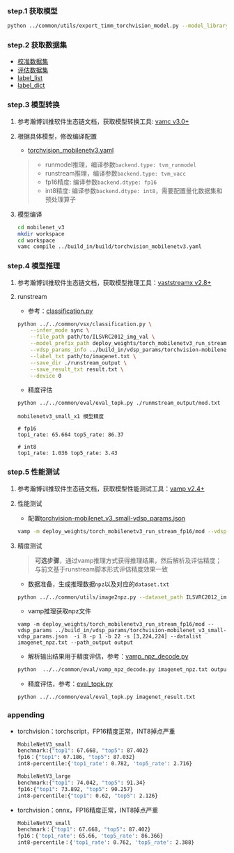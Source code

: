 ### step.1 获取模型
```bash
python ../common/utils/export_timm_torchvision_model.py --model_library torchvision  --model_name mobilenet_v3_small --save_dir ./onnx  --size 224 --pretrained_weights xxx.pth
```

### step.2 获取数据集
- [校准数据集](https://image-net.org/challenges/LSVRC/2012/index.php)
- [评估数据集](https://image-net.org/challenges/LSVRC/2012/index.php)
- [label_list](../../common/label//imagenet.txt)
- [label_dict](../../common/label//imagenet1000_clsid_to_human.txt)

### step.3 模型转换

1. 参考瀚博训推软件生态链文档，获取模型转换工具: [vamc v3.0+](../../../../docs/vastai_software.md)

2. 根据具体模型，修改编译配置
    - [torchvision_mobilenetv3.yaml](../build_in/build/torchvision_mobilenetv3.yaml)
    
    > - runmodel推理，编译参数`backend.type: tvm_runmodel`
    > - runstream推理，编译参数`backend.type: tvm_vacc`
    > - fp16精度: 编译参数`backend.dtype: fp16`
    > - int8精度: 编译参数`backend.dtype: int8`，需要配置量化数据集和预处理算子

3. 模型编译

    ```bash
    cd mobilenet_v3
    mkdir workspace
    cd workspace
    vamc compile ../build_in/build/torchvision_mobilenetv3.yaml
    ```

### step.4 模型推理

1. 参考瀚博训推软件生态链文档，获取模型推理工具：[vaststreamx v2.8+](../../../../docs/vastai_software.md)

2. runstream
    - 参考：[classification.py](../../common/vsx/classification.py)
    ```bash
    python ../../common/vsx/classification.py \
        --infer_mode sync \
        --file_path path/to/ILSVRC2012_img_val \
        --model_prefix_path deploy_weights/torch_mobilenetv3_run_stream_fp16/mod \
        --vdsp_params_info ../build_in/vdsp_params/torchvision-mobilenet_v3_small-vdsp_params.json \
        --label_txt path/to/imagenet.txt \
        --save_dir ./runstream_output \
        --save_result_txt result.txt \
        --device 0
    ```

    - 精度评估
    ```
    python ../../common/eval/eval_topk.py ./runmstream_output/mod.txt
    ```

    ```
    mobilenetv3_small_x1 模型精度

    # fp16
    top1_rate: 65.664 top5_rate: 86.37

    # int8
    top1_rate: 1.036 top5_rate: 3.43
    ```

### step.5 性能测试
1. 参考瀚博训推软件生态链文档，获取模型性能测试工具：[vamp v2.4+](../../../../docs/vastai_software.md)

2. 性能测试
    - 配置[torchvision-mobilenet_v3_small-vdsp_params.json](../build_in/vdsp_params/torchvision-mobilenet_v3_small-vdsp_params.json)
    ```bash
    vamp -m deploy_weights/torch_mobilenetv3_run_stream_fp16/mod --vdsp_params ../build_in/vdsp_params/torchvision-mobilenet_v3_small-vdsp_params.json  -i 8 -p 1 -b 2 -s [3,224,224]
    ```

3. 精度测试
    > **可选步骤**，通过vamp推理方式获得推理结果，然后解析及评估精度；与前文基于runstream脚本形式评估精度效果一致
    
    - 数据准备，生成推理数据`npz`以及对应的`dataset.txt`
    ```bash
    python ../../common/utils/image2npz.py --dataset_path ILSVRC2012_img_val --target_path  input_npz  --text_path imagenet_npz.txt
    ```

    - vamp推理获取npz文件
    ```
    vamp -m deploy_weights/torch_mobilenetv3_run_stream_fp16/mod --vdsp_params ../build_in/vdsp_params/torchvision-mobilenet_v3_small-vdsp_params.json  -i 8 -p 1 -b 22 -s [3,224,224] --datalist imagenet_npz.txt --path_output output
    ```

    - 解析输出结果用于精度评估，参考：[vamp_npz_decode.py](../../common/eval/vamp_npz_decode.py)
    ```bash
    python  ../../common/eval/vamp_npz_decode.py imagenet_npz.txt output imagenet_result.txt imagenet.txt
    ```
    
    - 精度评估，参考：[eval_topk.py](../../common/eval/eval_topk.py)
    ```bash
    python ../../common/eval/eval_topk.py imagenet_result.txt
    ```

### appending
- torchvision：torchscript，FP16精度正常，INT8掉点严重
    ```bash
    MobileNetV3_small
    benchmark:{"top1": 67.668, "top5": 87.402}
    fp16：{"top1": 67.186, "top5": 87.032}
    int8-percentile:{'top1_rate': 0.782, 'top5_rate': 2.716}

    MobileNetV3_large
    benchmark:{"top1": 74.042, "top5": 91.34}
    fp16:{"top1": 73.892, "top5": 90.257}
    int8-percentile:{"top1": 0.62, "top5": 2.126}
    ```
- torchvision：onnx，FP16精度正常，INT8掉点严重
    ```bash
    MobileNetV3_small
    benchmark：{"top1": 67.668, "top5": 87.402}
    fp16：{'top1_rate': 65.66, 'top5_rate': 86.366}
    int8-percentile：{'top1_rate': 0.762, 'top5_rate': 2.388}
    ```
